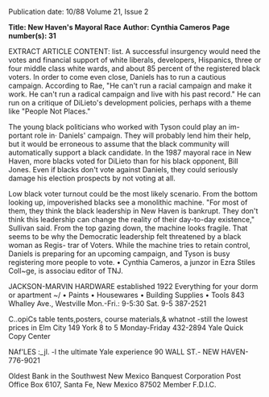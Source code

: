 Publication date: 10/88
Volume 21, Issue 2

**Title: New Haven's Mayoral Race**
**Author: Cynthia Cameros**
**Page number(s): 31**

EXTRACT ARTICLE CONTENT:
list. A successful insurgency would need 
the votes and financial support of white 
liberals, developers, Hispanics, three or 
four middle class white wards, and 
about 85 percent of the registered black 
voters. In order to come even close, 
Daniels has to run a cautious campaign. 
According to Rae, "He can't run a racial 
campaign and make it work. He can't 
run a radical campaign and live with his 
past record." He can run on a critique 
of DiLieto's development policies, 
perhaps with a theme like "People Not 
Places." 

The young black politicians who 
worked with Tyson could play an im-
portant role in· Daniels' campaign. They 
will probably lend him their help, but it 
would be erroneous to assume that the 
black community will automatically 
support a black candidate. In the 1987 
mayoral race in New Haven, more 
blacks voted for DiLieto than for his 
black opponent, Bill Jones. Even if 
blacks don't vote against Daniels, they 
could seriously damage his election 
prospects by not voting at all. 

Low black voter turnout could be the 
most likely scenario. From the bottom 
looking up, impoverished blacks see a 
monolithic machine. "For most of them, 
they think the black leadership in New 
Haven is bankrupt. They don't think 
this leadership can change the reality of 
their day-to-day existence," Sullivan 
said. From the top gazing down, the 
machine looks fragile. That seems to be 
why the Democratic leadership felt 
threatened by a black woman as Regis-
trar of Voters. While the machine tries 
to retain control, Daniels is preparing 
for an upcoming campaign, and Tyson 
is busy registering more people to vote. 
• 
Cynthia Cameros, a junzor in Ezra Stiles 
Coll~ge, is associau editor of TNJ.



JACKSON-MARVIN HARDWARE 
established 1922 
Everything for your dorm or apartment 
~/ 
• Paints 
• Housewares 
• Building Supplies 
• Tools 
843 Whalley Ave., Westville 
Mon.-Fri.: 9-5:30 Sat. 9-5 
387-2521 

C..opiCs 
table tents,posters, 
course materials,& whatnot 
-still the lowest prices in Elm City 
149 York 8 to 5 Monday-Friday 432-2894 
Yale Quick Copy Center 

NAf'LES 
:_jl. 
-l 
the ultimate Yale experience 
90 WALL ST.- NEW HAVEN- 776-9021 

Oldest Bank in the Southwest 
New Mexico Banquest Corporation 
Post Office Box 6107, Santa Fe, New Mexico 87502 
Member F.D.I.C.